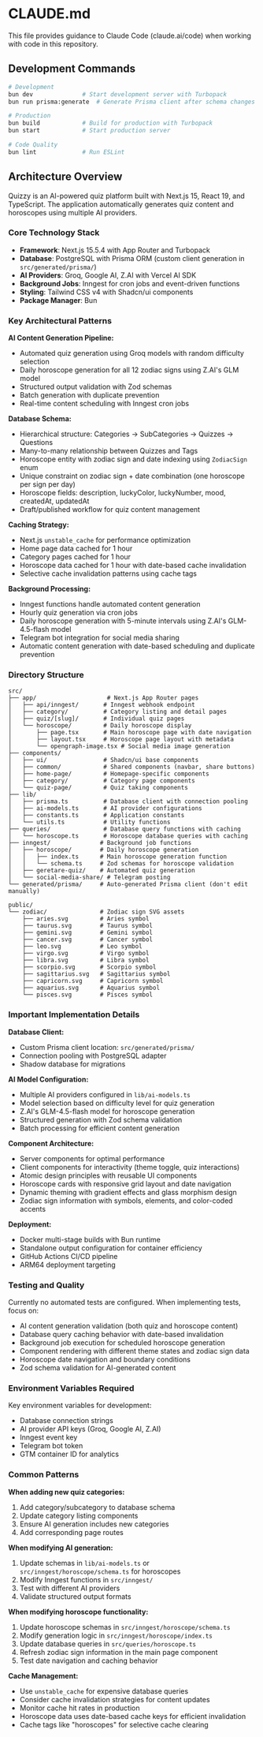 # CLAUDE.md

This file provides guidance to Claude Code (claude.ai/code) when working with code in this repository.

## Development Commands

```bash
# Development
bun dev              # Start development server with Turbopack
bun run prisma:generate  # Generate Prisma client after schema changes

# Production
bun build            # Build for production with Turbopack
bun start            # Start production server

# Code Quality
bun lint             # Run ESLint
```

## Architecture Overview

Quizzy is an AI-powered quiz platform built with Next.js 15, React 19, and TypeScript. The application automatically generates quiz content and horoscopes using multiple AI providers.

### Core Technology Stack
- **Framework**: Next.js 15.5.4 with App Router and Turbopack
- **Database**: PostgreSQL with Prisma ORM (custom client generation in `src/generated/prisma/`)
- **AI Providers**: Groq, Google AI, Z.AI with Vercel AI SDK
- **Background Jobs**: Inngest for cron jobs and event-driven functions
- **Styling**: Tailwind CSS v4 with Shadcn/ui components
- **Package Manager**: Bun

### Key Architectural Patterns

**AI Content Generation Pipeline:**
- Automated quiz generation using Groq models with random difficulty selection
- Daily horoscope generation for all 12 zodiac signs using Z.AI's GLM model
- Structured output validation with Zod schemas
- Batch generation with duplicate prevention
- Real-time content scheduling with Inngest cron jobs

**Database Schema:**
- Hierarchical structure: Categories → SubCategories → Quizzes → Questions
- Many-to-many relationship between Quizzes and Tags
- Horoscope entity with zodiac sign and date indexing using `ZodiacSign` enum
- Unique constraint on zodiac sign + date combination (one horoscope per sign per day)
- Horoscope fields: description, luckyColor, luckyNumber, mood, createdAt, updatedAt
- Draft/published workflow for quiz content management

**Caching Strategy:**
- Next.js `unstable_cache` for performance optimization
- Home page data cached for 1 hour
- Category pages cached for 1 hour
- Horoscope data cached for 1 hour with date-based cache invalidation
- Selective cache invalidation patterns using cache tags

**Background Processing:**
- Inngest functions handle automated content generation
- Hourly quiz generation via cron jobs
- Daily horoscope generation with 5-minute intervals using Z.AI's GLM-4.5-flash model
- Telegram bot integration for social media sharing
- Automatic content generation with date-based scheduling and duplicate prevention

### Directory Structure

```
src/
├── app/                    # Next.js App Router pages
│   ├── api/inngest/       # Inngest webhook endpoint
│   ├── category/          # Category listing and detail pages
│   ├── quiz/[slug]/       # Individual quiz pages
│   └── horoscope/         # Daily horoscope display
│       ├── page.tsx       # Main horoscope page with date navigation
│       ├── layout.tsx     # Horoscope page layout with metadata
│       └── opengraph-image.tsx # Social media image generation
├── components/
│   ├── ui/                # Shadcn/ui base components
│   ├── common/            # Shared components (navbar, share buttons)
│   ├── home-page/         # Homepage-specific components
│   ├── category/          # Category page components
│   └── quiz-page/         # Quiz taking components
├── lib/
│   ├── prisma.ts          # Database client with connection pooling
│   ├── ai-models.ts       # AI provider configurations
│   ├── constants.ts       # Application constants
│   └── utils.ts           # Utility functions
├── queries/               # Database query functions with caching
│   └── horoscope.ts       # Horoscope database queries with caching
├── inngest/              # Background job functions
│   ├── horoscope/        # Daily horoscope generation
│   │   ├── index.ts      # Main horoscope generation function
│   │   └── schema.ts     # Zod schemas for horoscope validation
│   ├── geretare-quiz/    # Automated quiz generation
│   └── social-media-share/ # Telegram posting
└── generated/prisma/     # Auto-generated Prisma client (don't edit manually)

public/
└── zodiac/               # Zodiac sign SVG assets
    ├── aries.svg         # Aries symbol
    ├── taurus.svg        # Taurus symbol
    ├── gemini.svg        # Gemini symbol
    ├── cancer.svg        # Cancer symbol
    ├── leo.svg           # Leo symbol
    ├── virgo.svg         # Virgo symbol
    ├── libra.svg         # Libra symbol
    ├── scorpio.svg       # Scorpio symbol
    ├── sagittarius.svg   # Sagittarius symbol
    ├── capricorn.svg     # Capricorn symbol
    ├── aquarius.svg      # Aquarius symbol
    └── pisces.svg        # Pisces symbol
```

### Important Implementation Details

**Database Client:**
- Custom Prisma client location: `src/generated/prisma/`
- Connection pooling with PostgreSQL adapter
- Shadow database for migrations

**AI Model Configuration:**
- Multiple AI providers configured in `lib/ai-models.ts`
- Model selection based on difficulty level for quiz generation
- Z.AI's GLM-4.5-flash model for horoscope generation
- Structured generation with Zod schema validation
- Batch processing for efficient content generation

**Component Architecture:**
- Server components for optimal performance
- Client components for interactivity (theme toggle, quiz interactions)
- Atomic design principles with reusable UI components
- Horoscope cards with responsive grid layout and date navigation
- Dynamic theming with gradient effects and glass morphism design
- Zodiac sign information with symbols, elements, and color-coded accents

**Deployment:**
- Docker multi-stage builds with Bun runtime
- Standalone output configuration for container efficiency
- GitHub Actions CI/CD pipeline
- ARM64 deployment targeting

### Testing and Quality

Currently no automated tests are configured. When implementing tests, focus on:
- AI content generation validation (both quiz and horoscope content)
- Database query caching behavior with date-based invalidation
- Background job execution for scheduled horoscope generation
- Component rendering with different theme states and zodiac sign data
- Horoscope date navigation and boundary conditions
- Zod schema validation for AI-generated content

### Environment Variables Required

Key environment variables for development:
- Database connection strings
- AI provider API keys (Groq, Google AI, Z.AI)
- Inngest event key
- Telegram bot token
- GTM container ID for analytics

### Common Patterns

**When adding new quiz categories:**
1. Add category/subcategory to database schema
2. Update category listing components
3. Ensure AI generation includes new categories
4. Add corresponding page routes

**When modifying AI generation:**
1. Update schemas in `lib/ai-models.ts` or `src/inngest/horoscope/schema.ts` for horoscopes
2. Modify Inngest functions in `src/inngest/`
3. Test with different AI providers
4. Validate structured output formats

**When modifying horoscope functionality:**
1. Update horoscope schemas in `src/inngest/horoscope/schema.ts`
2. Modify generation logic in `src/inngest/horoscope/index.ts`
3. Update database queries in `src/queries/horoscope.ts`
4. Refresh zodiac sign information in the main page component
5. Test date navigation and caching behavior

**Cache Management:**
- Use `unstable_cache` for expensive database queries
- Consider cache invalidation strategies for content updates
- Monitor cache hit rates in production
- Horoscope data uses date-based cache keys for efficient invalidation
- Cache tags like "horoscopes" for selective cache clearing
